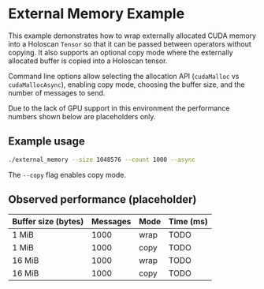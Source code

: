 # External Memory Example

This example demonstrates how to wrap externally allocated CUDA memory into a Holoscan
`Tensor` so that it can be passed between operators without copying. It also
supports an optional copy mode where the externally allocated buffer is copied
into a Holoscan tensor.

Command line options allow selecting the allocation API (`cudaMalloc` vs
`cudaMallocAsync`), enabling copy mode, choosing the buffer size, and the number
of messages to send.

Due to the lack of GPU support in this environment the performance numbers shown
below are placeholders only.

## Example usage

```bash
./external_memory --size 1048576 --count 1000 --async
```

The `--copy` flag enables copy mode.

## Observed performance (placeholder)

| Buffer size (bytes) | Messages | Mode  | Time (ms) |
|--------------------|---------|-------|-----------|
| 1 MiB              | 1000    | wrap  | TODO      |
| 1 MiB              | 1000    | copy  | TODO      |
| 16 MiB             | 1000    | wrap  | TODO      |
| 16 MiB             | 1000    | copy  | TODO      |

